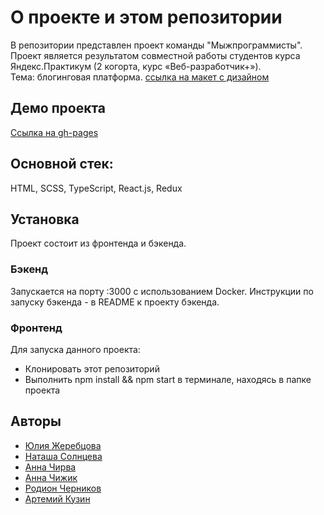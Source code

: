 # О проекте и этом репозитории
В репозитории представлен проект команды "Мыжпрограммисты". <br />
Проект является результатом совместной работы студентов курса Яндекс.Практикум (2 когорта, курс «Веб-разработчик+»). <br />
Тема: блогинговая платформа.
[ссылка на макет с дизайном](https://www.figma.com/file/4wPCpzg3Ee8yxsDlq5FVUs/%D0%9A%D0%BE%D0%B3%D0%B4%D0%B0-%D0%B2%D1%8B%D1%80%D0%B0%D1%81%D1%82%D1%83_external_link?node-id=185%3A2660)

## Демо проекта

[Ссылка на gh-pages](https://frantsuzova.github.io/#/)

## Основной стек: 
HTML, SCSS, TypeScript, React.js, Redux

## Установка

Проект состоит из фронтенда и бэкенда.
### Бэкенд
Запускается на порту :3000 с использованием Docker. Инструкции по запуску бэкенда - в README к проекту бэкенда.

### Фронтенд
Для запуска данного проекта:
- Клонировать этот репозиторий
- Выполнить npm install && npm start в терминале, находясь в папке проекта

## Авторы

- [Юлия Жеребцова](https://github.com/yuliazherebtsova)
- [Наташа Солнцева](https://github.com/NatashaSolntseva)
- [Анна Чирва](https://github.com/Leprecocoa)
- [Анна Чижик](https://github.com/Frantsuzova)
- [Родион Черников](https://github.com/RoChernikov)
- [Артемий Кузин](https://github.com/kuzinartemiy)
